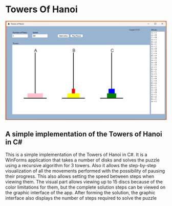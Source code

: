 # Towers Of Hanoi
![](https://github.com/DoruApareci/TowersOfHanoi/blob/main/imgs/Screenshot.png)

## A simple implementation of the Towers of Hanoi in C#
This is a simple implementation of the Towers of Hanoi in C#. It is a WinForms application that takes a number of disks and solves the puzzle using a recursive algorithm for 3 towers. Also it allows the step-by-step visualization of all the movements performed with the possibility of pausing their progress. This also allows setting the speed between steps when viewing them. The visual part allows viewing up to 15 discs because of the color limitations for them, but the complete solution steps can be viewed on the graphic interface of the app. After forming the solution, the graphic interface also displays the number of steps required to solve the puzzle
